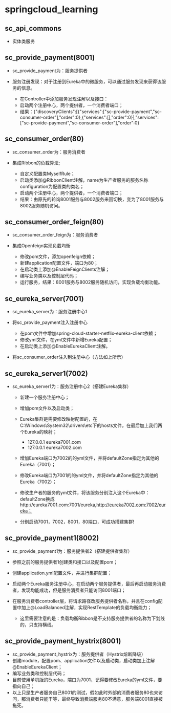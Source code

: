 # springcloud_learning
## sc_api_commons
- 实体类服务

## sc_provide_payment(8001)
- sc_provide_payment为：服务提供者
- 服务注册发现：对于注册到Eureka中的微服务，可以通过服务发现来获得该服务的信息。

  - 在Controller中添加服务发现注解以及接口：
  - 启动两个注册中心，两个提供者，一个消费者端口；
  - 结果：{"discoveryClients":[{"services":["sc-provide-payment","sc-consumer-order"],"order":0},{"services":[],"order":0}],"services":["sc-provide-payment","sc-consumer-order"],"order":0}

## sc_consumer_order(80)
- sc_consumer_order为：服务消费者
- 集成Ribbon的负载算法;

  - 自定义配置类MyselfRule；
  - 启动类添加@RibbonClient注解，name为生产者服务的服务名称  configuration为配置类的类名；
  - 启动两个注册中心，两个提供者，一个消费者端口；
  - 结果：由原先的轮询8001服务与8002服务来回切换，变为了8001服务与8002服务随机访问。

## sc_consumer_order_feign(80)
- sc_consumer_order_feign为：服务消费者
- 集成Openfeign实现负载均衡

  - 修改pom文件，添加openfeign依赖；
  - 新建application配置文件，端口为80；
  - 在启动类上添加@EnableFeignClients注解；
  - 编写业务类以及控制层代码；
  - 运行服务，结果：8001服务与8002服务随机访问，实现负载均衡功能。

## sc_eureka_server(7001)
- sc_eureka_server为：服务注册中心1
- 将sc_provide_payment注入注册中心 

  - 在pom文件中增加spring-cloud-starter-netflix-eureka-client依赖；
  - 修改yml文件，在yml文件中新增Eureka配置；
  - 在启动类上添加@EnableEurekaClient注解。

- 将sc_consumer_order注入到注册中心（方法如上所示）

## sc_eureka_server1(7002)
- sc_eureka_server1为：服务注册中心2（搭建Eureka集群）

  - 新建一个服务注册中心；
  - 增加pom文件以及启动类；
  - Eureka集群是需要修改映射配置的，在C:\Windows\System32\drivers\etc下的hosts文件，在最后加上我们两个Eureka的映射；
  
    - 127.0.0.1  eureka7001.com
    - 127.0.0.1  eureka7002.com
    
  - 增加Eureka端口为7002的的yml文件，并将defaultZone指定为其他的Eureka（7001）；
  - 修改Eureka端口为7001的的yml文件，并将defaultZone指定为其他的Eureka（7002）；
  - 修改生产者的服务的yml文件，将该服务分别注入这个Eureka中：defaultZone换成http://eureka7001.com:7001/eureka,http://eureka7002.com:7002/eureka；
  - 分别启动7001，7002，8001，80端口，可成功搭建集群!
  
## sc_provide_payment1(8002)
- sc_provide_payment1为：服务提供者2（搭建提供者集群）
- 参照之前的服务提供者1创建类和接口以及配置pom；
- 创建application.yml配置文件，并进行集群配置；
- 启动两个Eureka服务注册中心，在启动两个服务提供者，最后再启动服务消费者，发现均能成功，但是服务消费者只能访问8001端口；
- 在服务消费者controller层，将请求路径改服务提供者名称，并且在config配置中加上@LoadBalanced注解，实现RestTemplate的负载均衡能力；
  
  - 这里需要注意的是：负载均衡Ribbon是不支持服务提供者的名称为下划线的，只支持横线。
  
## sc_provide_payment_hystrix(8001)
- sc_provide_payment_hystrix为：服务提供者（Hystrix熔断降级）
- 创建module，配置pom、application文件以及启动类，启动类加上注解@EnableEurekaClient；
- 编写业务类和控制层代码；
- 目前使用单机版的Eureka，端口为7001，记得要修改Eureka的yml文件，要指向自己；
- 以上只是生产者服务自己8001的测试，假如此时外部的消费者服务80也来访问，那消费者只能干等，最终导致消费端服务80不满意，服务端8001直接被拖死。